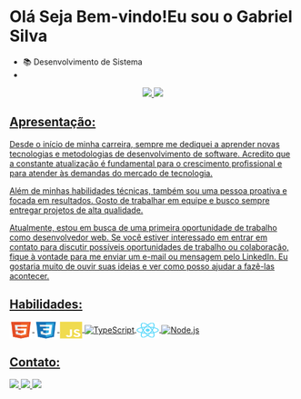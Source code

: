 # Olá Seja Bem-vindo!Eu sou o Gabriel Silva
- 📚 Desenvolvimento de Sistema 
- 
<div align="center">
  <a href="https://github.com/gabrielMota21>
  <img width="420em" src="https://github-readme-stats.vercel.app/api?username=GabrielMota21&hide_border=false&include_all_commits=false&count_private=true"/>
   <img width="420em" src="https://github-readme-streak-stats.herokuapp.com/?user=GabrielMota21la&hide_border=false"/>
    <img width="420em" src="https://github-readme-stats.vercel.app/api/top-langs/?username=GabrielMota21a&hide_border=false&include_all_commits=false&count_private=true&layout=compact" />
</div>
  
<h2>Apresentação:</h2>

<p>Desde o início de minha carreira, sempre me dediquei a aprender novas tecnologias e metodologias de desenvolvimento de software. Acredito que a constante atualização é fundamental para o crescimento profissional e para atender às demandas do mercado de tecnologia.</p>
<p>Além de minhas habilidades técnicas, também sou uma pessoa proativa e focada em resultados. Gosto de trabalhar em equipe e busco sempre entregar projetos de alta qualidade.</p>
<p>Atualmente, estou em busca de uma primeira oportunidade de trabalho como desenvolvedor web. Se você estiver interessado em entrar em contato para discutir possíveis oportunidades de trabalho ou colaboração, fique à vontade para me enviar um e-mail ou mensagem pelo LinkedIn. Eu gostaria muito de ouvir suas ideias e ver como posso ajudar a fazê-las acontecer.</p>
  
<h2>Habilidades:</h2>

<div style="display: inline_block">
  <img align="center" alt="HTML" height="30" width="40" title="HTML" src="https://raw.githubusercontent.com/devicons/devicon/master/icons/html5/html5-original.svg">
  <img align="center" alt="CSS" height="30" width="40" title="CSS" src="https://raw.githubusercontent.com/devicons/devicon/master/icons/css3/css3-original.svg">
  <img align="center" alt="JavaScript" height="30" width="40" title="JavaScript" src="https://raw.githubusercontent.com/devicons/devicon/master/icons/javascript/javascript-plain.svg">
  <img align="center" alt="TypeScript" height="30" width="40" title="TypeScript" src="https://cdn.jsdelivr.net/gh/devicons/devicon/icons/typescript/typescript-plain.svg">
  <img align="center" alt="React" height="30" width="40" title="React" src="https://raw.githubusercontent.com/devicons/devicon/master/icons/react/react-original.svg">
  <img align="center" alt="Node.js" height="30" width="40" title="Node.js" src="https://cdn.jsdelivr.net/gh/devicons/devicon/icons/nodejs/nodejs-original.svg">
  
</div>

<h2>Contato:</h2> 
<div>
  <a href="mailto:motagabriel87488@gmail.com">
      <img src="https://img.shields.io/badge/Gmail-D14836?style=for-the-badge&logo=gmail&logoColor=white">
  </a>
  <a href="https://www.linkedin.com/in/gabriel-mota-473a36190/" target="_blank">
      <img src="https://img.shields.io/badge/LinkedIn-0077B5?style=for-the-badge&logo=linkedin&logoColor=white">
  </a>
  <a href="https://github.com/GabrielMota21/" target="_blank">
      <img src="https://img.shields.io/badge/GitHub-100000?style=for-the-badge&logo=github&logoColor=white">
  </a>
</div>

